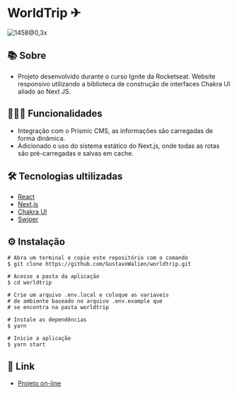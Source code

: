 # WorldTrip ✈

![1458@0,3x](https://user-images.githubusercontent.com/19844596/160929272-5b541dad-b8dc-4296-8af0-273a535dcca4.png)

## 📚 Sobre

* Projeto desenvolvido durante o curso Ignite da Rocketseat. Website responsivo utilizando a biblioteca de construção de interfaces Chakra UI aliado ao Next JS.

## 👨🏻‍💻 Funcionalidades

* Integração com o Prismic CMS, as informações são carregadas de forma dinâmica.
* Adicionado o uso do sistema estático do Next.js, onde todas as rotas são pré-carregadas e salvas em cache.

## 🛠️ Tecnologias ultilizadas

* [React](https://pt-br.reactjs.org/)
* [Next.js](https://nextjs.org/)
* [Chakra UI](https://chakra-ui.com/)
* [Swiper](https://swiperjs.com/react)

## ⚙️ Instalação
```
# Abra um terminal e copie este repositório com o comando
$ git clone https://github.com/GustavoWalien/worldtrip.git
```

```
# Acesse a pasta da aplicação
$ cd worldtrip

# Crie um arquivo .env.local e coloque as variaveis
# de ambiente baseado no arquivo .env.example que
# se encontra na pasta worldtrip

# Instale as dependências
$ yarn

# Inicie a aplicação
$ yarn start

```
## 🔗 Link

* [Projeto on-line](https://worldtrip-mu.vercel.app/)
